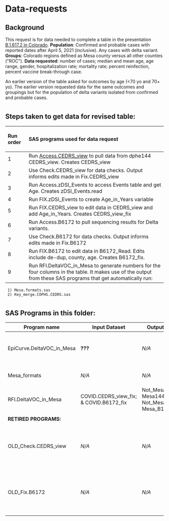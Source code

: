 # Data-requests

## Background 
This request is for data needed to complete a table in the presentation [B.1.617.2 in Colorado](https://docs.google.com/presentation/d/10v9o1mwOVWfGtpJpnd5A6Gr5hDkt4GlVSTkwXSMTLhE/edit?ts=60f1ca9b#slide=id.gdf56bc7d45_8_0). **Population**:  Confirmed and probable cases with reported dates after April 5, 2021 (inclusive). Any cases with delta variant. **Groups**: Colorado regions defined as Mesa county versus all other counties ("ROC"). **Data requested**: number of cases; median and mean age, age range, gender, hospitalization rate; mortality rate; percent reinfection, percent vaccine break-through case. 

An earlier version of the table asked for outcomes by age (<70 yo and 70+ yo).  The earlier version requested data for the same outcomes and groupings but for the population of delta variants isolated from confirmed and probable cases.
#
## Steps taken to get data for revised table:
| <p align="left">Run order</p> | <p align="left">SAS programs used for data request</p> |
| ----- | ------------------------------------------------------------------------------ |
|1| Run [Access.CEDRS_view](C:\Users\eabush\Documents\GitHub\Data-requests\Access.CEDRS_view.sas) to pull data from dphe144 CEDRS_view. Creates CEDRS_view |
|2| Use Check.CEDRS_view for data checks. Output informs edits made in Fix.CEDRS_view|
|3| Run Access.zDSI_Events to access Events table and get Age. Creates zDSI_Events.read|
|4| Run FIX.zDSI_Events to create Age_in_Years variable|
|5| Run FIX.CEDRS_view to edit data in CEDRS_view and add Age_in_Years. Creates CEDRS_view_fix
|6| Run Access.B6172 to pull sequencing results for Delta variants.
|7| Use Check.B6172 for data checks. Output informs edits made in Fix.B6172|
|8| Run FIX.B6172 to edit data in B6172_Read. Edits include de-dup, county, age. Creates B6172_fix.
|9| Run RFI.DeltaVOC_in_Mesa to generate numbers for the four columns in the table. It makes use of the output from these SAS programs that get automatically run:       
     1) Mesa.formats.sas      
     2) Key_merge.COPHS.CEDRS.sas

#             
## SAS Programs in this folder:

| Program name    | Input Dataset  | Output Dataset   | Purpose                                  
| --------------- | -------------- | ---------------- | ---------------------------------------| 
| EpiCurve.DeltaVOC_in_Mesa|**???**|*N/A*|Generate output used in Excel to chart epi curve|
|Mesa_formats| *N/A* | *N/A* |Create user defined formats
|RFI.DeltaVOC_in_Mesa|COVID.CEDRS_view_fix; & COVID.B6172_fix|Not_Mesa144; Mesa144; Not_Mesa_B16172; Mesa_B16172|Generate numbers for table in presentation
||
|**RETIRED PROGRAMS:** | |
| OLD_Check.CEDRS_view|*N/A*|*N/A*|Code for data checks; new version moved to parent directory|
| OLD_Fix.B6172|*N/A*|*N/A*|Code for data checks; new version moved to parent directory|

